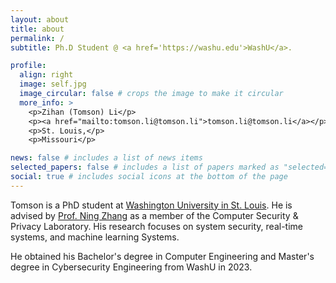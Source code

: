 ```yaml
---
layout: about
title: about
permalink: /
subtitle: Ph.D Student @ <a href='https://washu.edu'>WashU</a>.

profile:
  align: right
  image: self.jpg
  image_circular: false # crops the image to make it circular
  more_info: >
    <p>Zihan (Tomson) Li</p>
    <p><a href="mailto:tomson.li@tomson.li">tomson.li@tomson.li</a></p><br>
    <p>St. Louis,</p>
    <p>Missouri</p>

news: false # includes a list of news items
selected_papers: false # includes a list of papers marked as "selected={true}"
social: true # includes social icons at the bottom of the page
---
```

Tomson is a PhD student at [Washington University in St. Louis](https://washu.edu). He is advised by [Prof. Ning Zhang](https://cybersecurity.seas.wustl.edu/ning/index.html) as a member of the Computer Security & Privacy Laboratory. His research focuses on system security, real-time systems, and machine learning Systems.

<!-- Tomson is a MS student at [Washington University in St. Louis](https://washu.edu). His previous research focused on system security, real-time systems, and Federated Learning. -->
<!-- He is advised by [Prof. Ning Zhang](https://cybersecurity.seas.wustl.edu/ning/index.html) as a member of the [Computer Security & Privacy Laboratory](https://cybersecurity.seas.wustl.edu/). 
His research focuses on system security, and real-time systems. -->

<!-- formal verifications -->

He obtained his Bachelor's degree in Computer Engineering and Master's degree in Cybersecurity Engineering from WashU in 2023. 
<!-- He will obtain MS in Computer Science from WashU in May 2025. -->

<!-- Write your biography here. Tell the world about yourself. Link to your favorite [subreddit](http://reddit.com). You can put a picture in, too. The code is already in, just name your picture `prof_pic.jpg` and put it in the `img/` folder.

Put your address / P.O. box / other info right below your picture. You can also disable any of these elements by editing `profile` property of the YAML header of your `_pages/about.md`. Edit `_bibliography/papers.bib` and Jekyll will render your [publications page](/al-folio/publications/) automatically.

Link to your social media connections, too. This theme is set up to use [Font Awesome icons](https://fontawesome.com/) and [Academicons](https://jpswalsh.github.io/academicons/), like the ones below. Add your Facebook, Twitter, LinkedIn, Google Scholar, or just disable all of them. -->
